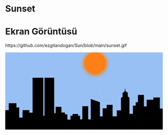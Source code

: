 # Sunset

<h1> Ekran Görüntüsü </h1>

<p> https://github.com/ezgitandogan/Sun/blob/main/sunset.gif <p>

![](sunset.gif)
